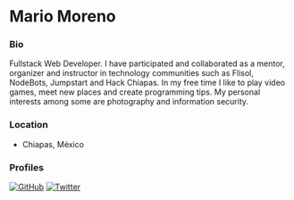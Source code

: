 # Mario Moreno

### Bio
Fullstack Web Developer. I have participated and collaborated as a mentor, organizer and instructor in technology communities such as Flisol, NodeBots, Jumpstart and Hack Chiapas. In my free time I like to play video games, meet new places and create programming tips. My personal interests among some are photography and information security.

### Location
- Chiapas, México

### Profiles
[![GitHub][github-img]](https://github.com/soymariomoreno) 
[![Twitter][twitter-img]](https://twitter.com/soy_mariomoreno)
  
<!-- Don't edit the below 2 lines -->
[twitter-img]: https://i.imgur.com/wWzX9uB.png
[github-img]: https://i.imgur.com/9I6NRUm.png